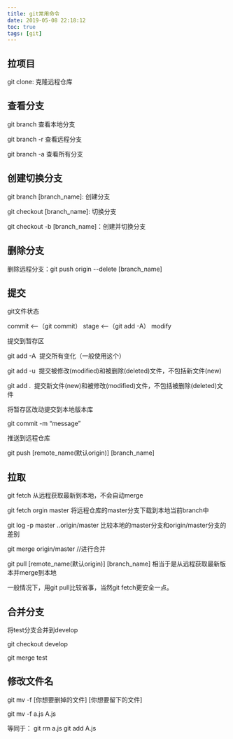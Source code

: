 ```yaml
---
title: git常用命令
date: 2019-05-08 22:18:12
toc: true
tags: [git]
---
```


## 拉项目

git clone: 克隆远程仓库

## 查看分支

git branch 查看本地分支

git branch -r 查看远程分支

git branch -a 查看所有分支

<!-- more -->

## 创建切换分支

git branch [branch_name]: 创建分支

git checkout [branch_name]: 切换分支

git checkout -b [branch_name]：创建并切换分支

## 删除分支

删除远程分支：git push origin --delete [branch_name]

## 提交

git文件状态

commit <--（git commit） stage <--（git add -A） modify

提交到暂存区

git add -A  提交所有变化（一般使用这个）

git add -u  提交被修改(modified)和被删除(deleted)文件，不包括新文件(new)

git add .  提交新文件(new)和被修改(modified)文件，不包括被删除(deleted)文件

将暂存区改动提交到本地版本库

git commit -m “message”

推送到远程仓库

git push [remote_name(默认origin)] [branch_name]

## 拉取

git fetch 从远程获取最新到本地，不会自动merge

git fetch orgin master 将远程仓库的master分支下载到本地当前branch中

git log -p master  ..origin/master 比较本地的master分支和origin/master分支的差别

git merge origin/master //进行合并

git pull [remote_name(默认origin)] [branch_name]  相当于是从远程获取最新版本并merge到本地

一般情况下，用git pull比较省事，当然git fetch更安全一点。

## 合并分支

将test分支合并到develop

git checkout develop

git merge test

## 修改文件名

git mv -f [你想要删掉的文件] [你想要留下的文件]

git mv -f a.js A.js 

等同于： git rm a.js git add A.js